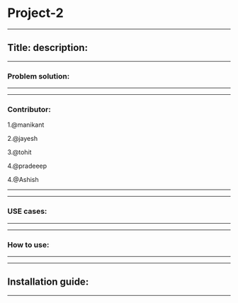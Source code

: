 # Project-2   
---
Title: 
description: 
---


---
### Problem solution:




---



---
### Contributor:
1.@manikant 

2.@jayesh

3.@tohit

4.@pradeeep

4.@Ashish 

---


---
### USE cases:  







---

---
###  How to use:







---




---
## Installation guide:











---
